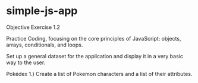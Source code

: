 # simple-js-app
Objective Exercise 1.2

Practice Coding, focusing on the core principles of JavaScript: objects, arrays,
conditionals, and loops.

Set up a general dataset for the application and display it in a very basic way to the
user.

Pokédex
1.) Create a list of Pokemon characters and a list of their attributes.
